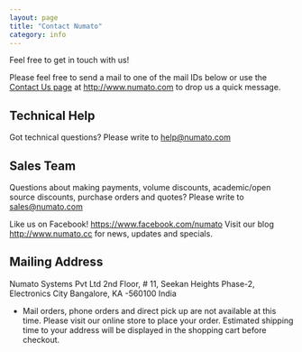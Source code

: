 ```yaml
---
layout: page
title: "Contact Numato"
category: info
---
```


Feel free to get in touch with us!

Please feel free to send a mail to one of the mail IDs below or use the 
[Contact Us page](http://numato.com/contacts) at http://www.numato.com to drop
us a quick message.

## Technical Help

Got technical questions? Please write to help@numato.com

## Sales Team

Questions about making payments, volume discounts, academic/open source
discounts, purchase orders and quotes? Please write to sales@numato.com

Like us on Facebook! https://www.facebook.com/numato
Visit our blog http://www.numato.cc for news, updates and specials.

## Mailing Address

Numato Systems Pvt Ltd
2nd Floor, # 11, Seekan Heights
Phase-2, Electronics City
Bangalore, KA -560100
India

* Mail orders, phone orders and direct pick up are not available at this time.
  Please visit our online store to place your order. Estimated shipping time to
  your address will be displayed in the shopping cart before checkout.

